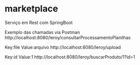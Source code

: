 # marketplace
Serviço em Rest com SpringBoot

Exemplo das chamadas via Postman
http://localhost:8080/leroy/consultarProcessamentoPlanilhas

Key:file
Value:arquivo
http://localhost:8080/leroy/upload

Key:id
Value:1
http://localhost:8080/leroy/buscarProduto/1?id=1
